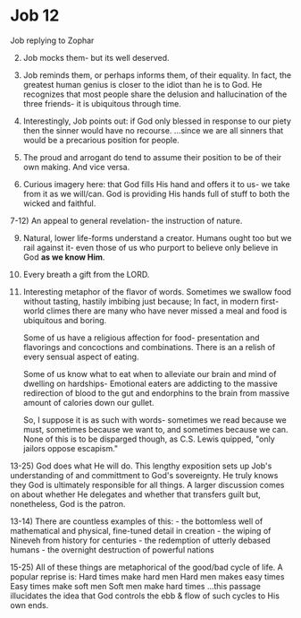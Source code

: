 # Job 12


Job replying to Zophar


2) Job mocks them- but its well deserved.

3) Job reminds them, or perhaps informs them, of their equality.
   In fact, the greatest human genius is closer to the idiot than he is to God.
   He recognizes that most people share the delusion and hallucination of the three friends- it is ubiquitous through time.

4) Interestingly, Job points out: if God only blessed in response to our piety then the sinner would have no recourse.
   ...since we are all sinners that would be a precarious position for people.

5) The proud and arrogant do tend to assume their position to be of their own making.
   And vice versa.

6) Curious imagery here: that God fills His hand and offers it to us- we take from it as we will/can.
   God is providing His hands full of stuff to both the wicked and faithful.


7-12) An appeal to general revelation- the instruction of nature.

9) Natural, lower life-forms understand a creator.
   Humans ought too but we rail against it- even those of us who purport to believe only believe in God __as we know Him__.

11) Every breath a gift from the LORD.

12) Interesting metaphor of the flavor of words.
    Sometimes we swallow food without tasting, hastily imbibing just because;
    In fact, in modern first-world climes there are many who have never missed a meal and food is ubiquitous and boring.

    Some of us have a religious affection for food- presentation and flavorings and concoctions and combinations.
    There is an a relish of every sensual aspect of eating.

    Some of us know what to eat when to alleviate our brain and mind of dwelling on hardships-
    Emotional eaters are addicting to the massive redirection of blood to the gut and endorphins to the brain from massive amount of calories down our gullet.

    So, I suppose it is as such with words- sometimes we read because we must, sometimes because we want to, and sometimes because we can.
    None of this is to be disparged though, as C.S. Lewis quipped, "only jailors oppose escapism."


13-25) God does what He will do.
       This lengthy exposition sets up Job's understanding of and committment to God's sovereignty.
       He truly knows they God is ultimately responsible for all things.
       A larger discussion comes on about whether He delegates and whether that transfers guilt but, nonetheless, God is the patron.

13-14) There are countless examples of this:
       - the bottomless well of mathematical and physical, fine-tuned detail in creation
       - the wiping of Nineveh from history for centuries
       - the redemption of utterly debased humans
       - the overnight destruction of powerful nations

15-25) All of these things are metaphorical of the good/bad cycle of life.
       A popular reprise is:
         Hard times make hard men
         Hard men makes easy times
         Easy times make soft men
         Soft men make hard times
       ...this passage illucidates the idea that God controls the ebb & flow of such cycles to His own ends.
